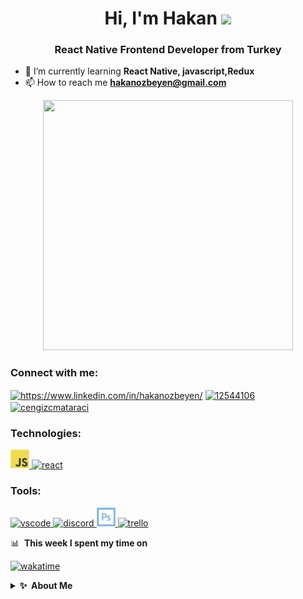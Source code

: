 <h1 align="center">  Hi, I'm Hakan <img src="https://user-images.githubusercontent.com/42378118/110234147-e3259600-7f4e-11eb-95be-0c4047144dea.gif" width="30"></h1>
<h3 align="center">React Native Frontend Developer from Turkey</h3>

- 🌱 I’m currently learning **React Native, javascript,Redux**
- 📫 How to reach me **hakanozbeyen@gmail.com**

<div align="center"><img src="https://media.giphy.com/media/1ZDHBI83x55sdxsejk/giphy-downsized-large.gif" width="400" height="400"  /> </div>

<h3 align="left">Connect with me:</h3>
<p align="left">
<a href="https://linkedin.com/in/https://www.linkedin.com/in/hakanozbeyen/" target="blank"><img align="center" src="https://raw.githubusercontent.com/rahuldkjain/github-profile-readme-generator/master/src/images/icons/Social/linked-in-alt.svg" alt="https://www.linkedin.com/in/hakanozbeyen/" height="30" width="40" /></a>
<a href="https://stackoverflow.com/users/12544106" target="blank"><img align="center" src="https://upload.wikimedia.org/wikipedia/commons/thumb/e/ef/Stack_Overflow_icon.svg/768px-Stack_Overflow_icon.svg.png" alt="12544106" height="45" width="45" /></a>
<a href="https://www.instagram.com/hknzbyn" target="blank"><img align="center" src="https://upload.wikimedia.org/wikipedia/commons/thumb/e/e7/Instagram_logo_2016.svg/1200px-Instagram_logo_2016.svg.png" alt="cengizcmataraci" height="30" width="30" /></a>


</p>

<h3 align="left">Technologies:</h3>
<p align="left"> 
<a href="https://developer.mozilla.org/en-US/docs/Web/JavaScript" target="_blank"> <img src="https://raw.githubusercontent.com/devicons/devicon/master/icons/javascript/javascript-original.svg" alt="javascript" width="30" height="30"/> </a> 
<a href="https://reactjs.org/" target="_blank"> <img src="https://upload.wikimedia.org/wikipedia/commons/thumb/4/47/React.svg/1200px-React.svg.png" alt="react" width="33" height="30"/> </a> 

<h3 align="left">Tools:</h3>
<a href="https://code.visualstudio.com/" target="_blank"> <img src="https://upload.wikimedia.org/wikipedia/commons/thumb/9/9a/Visual_Studio_Code_1.35_icon.svg/1024px-Visual_Studio_Code_1.35_icon.svg.png" alt="vscode" width="30" height="30"/> </a>
<a href="https://discord.com/" target="_blank"> <img src="https://cdn4.iconfinder.com/data/icons/logos-and-brands/512/91_Discord_logo_logos-512.png" alt="discord" width="30" height="30"/> </a> 
<a href="https://www.photoshop.com/en" target="_blank"> <img src="https://raw.githubusercontent.com/devicons/devicon/master/icons/photoshop/photoshop-line.svg" alt="photoshop" width="30" height="30"/> </a> 
<a href="https://trello.com/en" target="_blank"> <img src="https://cdn.iconscout.com/icon/free/png-512/trello-6-569395.png" alt="trello" width="30" height="30"/> </a>

</p>

📊 &nbsp;**This week I spent my time on**

[![wakatime](https://wakatime.com/badge/user/d0eb5534-9458-4b69-93e4-d6e576b8982b.svg)](https://wakatime.com/@d0eb5534-9458-4b69-93e4-d6e576b8982b)
<details>
  <summary><b>✨&nbsp;&nbsp;About&nbsp;Me</b></summary>
  <br/>

[![Top Langs](https://github-readme-stats.vercel.app/api/top-langs/?username=hknzbyn&layout=compact)](https://github.com/hknzbyn/github-readme-stats)

